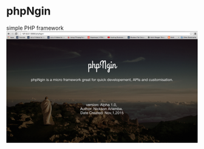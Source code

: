# phpNgin
simple PHP framework
<img src="https://github.com/TheCypher/phpNgin/blob/master/assets/images/Screen%20Shot%202015-11-15%20at%205.31.47%20AM.png?raw=true">
